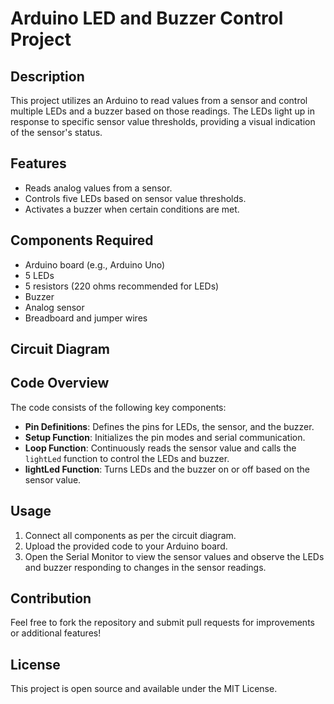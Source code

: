 # Arduino LED and Buzzer Control Project

## Description
This project utilizes an Arduino to read values from a sensor and control multiple LEDs and a buzzer based on those readings. The LEDs light up in response to specific sensor value thresholds, providing a visual indication of the sensor's status.

## Features
- Reads analog values from a sensor.
- Controls five LEDs based on sensor value thresholds.
- Activates a buzzer when certain conditions are met.

## Components Required
- Arduino board (e.g., Arduino Uno)
- 5 LEDs
- 5 resistors (220 ohms recommended for LEDs)
- Buzzer
- Analog sensor
- Breadboard and jumper wires

## Circuit Diagram


## Code Overview
The code consists of the following key components:
- **Pin Definitions**: Defines the pins for LEDs, the sensor, and the buzzer.
- **Setup Function**: Initializes the pin modes and serial communication.
- **Loop Function**: Continuously reads the sensor value and calls the `lightLed` function to control the LEDs and buzzer.
- **lightLed Function**: Turns LEDs and the buzzer on or off based on the sensor value.

## Usage
1. Connect all components as per the circuit diagram.
2. Upload the provided code to your Arduino board.
3. Open the Serial Monitor to view the sensor values and observe the LEDs and buzzer responding to changes in the sensor readings.

## Contribution
Feel free to fork the repository and submit pull requests for improvements or additional features!

## License
This project is open source and available under the MIT License.
